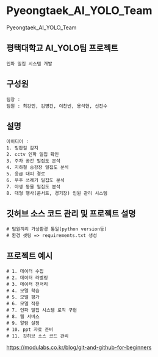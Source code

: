 # Pyeongtaek_AI_YOLO_Team
Pyeongtaek_AI_YOLO_Team

## 평택대학교 AI_YOLO팀 프로젝트
```
인파 밀집 시스템 개발
```
## 구성원
```
팀장 :
팀원 : 최강민, 김병건, 이찬빈, 용석현, 신진수
```
## 설명
```
아이디어 :
1. 빙판길 감지
2. cctv 인파 밀집 확인
3. 주차 공간 밀집도 분석
4. 지하철 승강장 밀집도 분석
5. 응급 대피 경로 
6. 우주 쓰레기 밀집도 분석
7. 야생 동물 밀집도 분석
8. 대형 행사(콘서트, 경기장) 인원 관리 시스템
```
## 깃허브 소스 코드 관리 및 프로젝트 설명
    # 팀원끼리 가상환경 통일(python version등)
    # 환경 셋팅 => requirements.txt 생성

## 프로젝트 예시
    # 1. 데이터 수집
    # 2. 데이터 라벨링
    # 3. 데이터 전처리
    # 4. 모델 학습
    # 5. 모델 평가
    # 6. 모델 적용
    # 7. 인파 밀집 시스템 로직 구현
    # 8. 웹 서비스
    # 9. 알람 설정
    # 10. ppt 자료 준비
    # 11. 깃허브 소스 코드 관리 
https://modulabs.co.kr/blog/git-and-github-for-beginners
